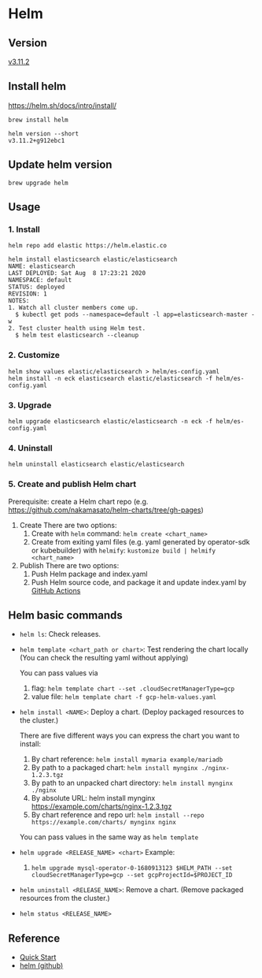 # Helm

## Version

[v3.11.2](https://github.com/helm/helm/releases/tag/v3.11.2)

## Install helm

https://helm.sh/docs/intro/install/

```
brew install helm
```

```
helm version --short
v3.11.2+g912ebc1
```

## Update helm version

```
brew upgrade helm
```

## Usage

### 1. Install

```
helm repo add elastic https://helm.elastic.co
```

```
helm install elasticsearch elastic/elasticsearch
NAME: elasticsearch
LAST DEPLOYED: Sat Aug  8 17:23:21 2020
NAMESPACE: default
STATUS: deployed
REVISION: 1
NOTES:
1. Watch all cluster members come up.
  $ kubectl get pods --namespace=default -l app=elasticsearch-master -w
2. Test cluster health using Helm test.
  $ helm test elasticsearch --cleanup
```

### 2. Customize

```
helm show values elastic/elasticsearch > helm/es-config.yaml
helm install -n eck elasticsearch elastic/elasticsearch -f helm/es-config.yaml
```

### 3. Upgrade

```
helm upgrade elasticsearch elastic/elasticsearch -n eck -f helm/es-config.yaml
```

### 4. Uninstall

```
helm uninstall elasticsearch elastic/elasticsearch
```

### 5. Create and publish Helm chart

Prerequisite: create a Helm chart repo (e.g. https://github.com/nakamasato/helm-charts/tree/gh-pages)

1. Create
    There are two options:
    1. Create with `helm` command: `helm create <chart_name>`
    1. Create from exiting yaml files (e.g. yaml generated by operator-sdk or kubebuilder) with `helmify`: `kustomize build | helmify <chart_name>`
1. Publish
    There are two options:
    1. Push Helm package and index.yaml
    1. Push Helm source code, and package it and update index.yaml by [GitHub Actions](https://helm.sh/docs/howto/chart_releaser_action/)

## Helm basic commands

- `helm ls`: Check releases.
- `helm template <chart_path or chart>`: Test rendering the chart locally (You can check the resulting yaml without applying)

    You can pass values via
    1. flag: `helm template chart --set .cloudSecretManagerType=gcp`
    1. value file: `helm template chart -f gcp-helm-values.yaml`

- `helm install <NAME>`: Deploy a chart. (Deploy packaged resources to the cluster.)

    There are five different ways you can express the chart you want to install:

    1. By chart reference: `helm install mymaria example/mariadb`
    2. By path to a packaged chart: `helm install mynginx ./nginx-1.2.3.tgz`
    3. By path to an unpacked chart directory: `helm install mynginx ./nginx`
    4. By absolute URL: helm install mynginx https://example.com/charts/nginx-1.2.3.tgz
    5. By chart reference and repo url: `helm install --repo https://example.com/charts/ mynginx nginx`

    You can pass values in the same way as `helm template`
- `helm upgrade <RELEASE_NAME> <chart>`
    Example:
    1. `helm upgrade mysql-operator-0-1680913123 $HELM_PATH --set cloudSecretManagerType=gcp --set gcpProjectId=$PROJECT_ID `
- `helm uninstall <RELEASE_NAME>`: Remove a chart. (Remove packaged resources from the cluster.)
- `helm status <RELEASE_NAME>`

## Reference

- [Quick Start](https://helm.sh/docs/intro/quickstart/)
- [helm (github)](https://github.com/helm/helm)
